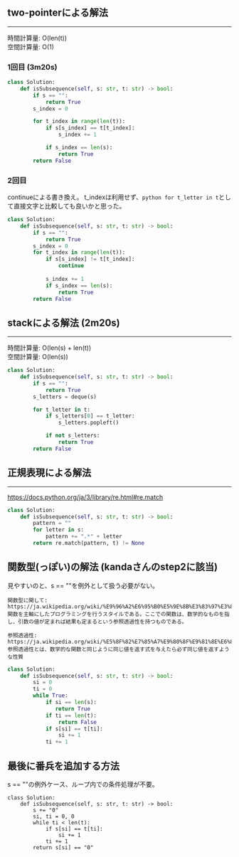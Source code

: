 ## two-pointerによる解法
---
時間計算量: O(len(t))<br>
空間計算量: O(1)

### 1回目 (3m20s)
```python
class Solution:
    def isSubsequence(self, s: str, t: str) -> bool:
        if s == "":
            return True
        s_index = 0

        for t_index in range(len(t)):
            if s[s_index] == t[t_index]:
                s_index += 1

            if s_index == len(s):
                return True
        return False
```


### 2回目
continueによる書き換え。
t_indexは利用せず、```python for t_letter in t```として直接文字と比較しても良いかと思った。

```python
class Solution:
    def isSubsequence(self, s: str, t: str) -> bool:
        if s == "":
            return True
        s_index = 0
        for t_index in range(len(t)):
            if s[s_index] != t[t_index]:
                continue
            
            s_index += 1
            if s_index == len(s):
                return True
        return False
```

## stackによる解法 (2m20s)
---
時間計算量: O(len(s) + len(t))<br>
空間計算量: O(len(s))<br>

```python
class Solution:
    def isSubsequence(self, s: str, t: str) -> bool:
        if s == "":
            return True
        s_letters = deque(s)

        for t_letter in t:
            if s_letters[0] == t_letter:
                s_letters.popleft()

            if not s_letters:
                return True
        return False
```

## 正規表現による解法
---
https://docs.python.org/ja/3/library/re.html#re.match

```python
class Solution:
    def isSubsequence(self, s: str, t: str) -> bool:
        pattern = ""
        for letter in s:
            pattern += ".*" + letter
        return re.match(pattern, t) != None
```

## 関数型(っぽい)の解法 (kandaさんのstep2に該当)
見やすいのと、s == ""を例外として扱う必要がない。
```
関数型に関して: 
https://ja.wikipedia.org/wiki/%E9%96%A2%E6%95%B0%E5%9E%8B%E3%83%97%E3%83%AD%E3%82%B0%E3%83%A9%E3%83%9F%E3%83%B3%E3%82%B0
関数を主軸にしたプログラミングを行うスタイルである。ここでの関数は、数学的なものを指し、引数の値が定まれば結果も定まるという参照透過性を持つものである。

参照透過性:
https://ja.wikipedia.org/wiki/%E5%8F%82%E7%85%A7%E9%80%8F%E9%81%8E%E6%80%A7
参照透過性とは、数学的な関数と同じように同じ値を返す式を与えたら必ず同じ値を返すような性質
```

```python
class Solution:
    def isSubsequence(self, s: str, t: str) -> bool:
        si = 0
        ti = 0
        while True:
            if si == len(s):
               return True
            if ti == len(t):
                return False
            if s[si] == t[ti]:
                si += 1
            ti += 1    
```

## 最後に番兵を追加する方法
s == ""の例外ケース、ループ内での条件処理が不要。
```
class Solution:
    def isSubsequence(self, s: str, t: str) -> bool:
        s += "0"
        si, ti = 0, 0
        while ti < len(t):
            if s[si] == t[ti]:
                si += 1
            ti += 1
        return s[si] == "0"
```
